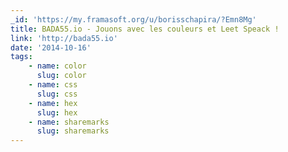 ```yaml
---
_id: 'https://my.framasoft.org/u/borisschapira/?Emn8Mg'
title: BADA55.io - Jouons avec les couleurs et Leet Speack !
link: 'http://bada55.io'
date: '2014-10-16'
tags:
    - name: color
      slug: color
    - name: css
      slug: css
    - name: hex
      slug: hex
    - name: sharemarks
      slug: sharemarks
---
```


<div class="markdown"><p></p></div>
